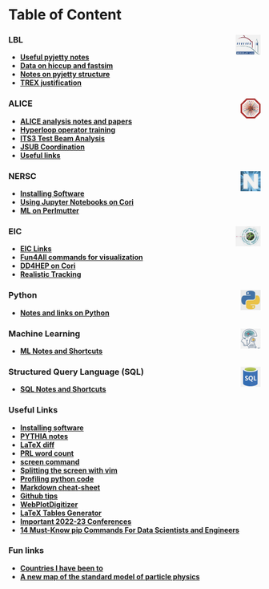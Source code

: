 # Table of Content

### LBL <img src="img/lbl_logo.jpg" width="50" height="40" style="float: right;" />

- **[Useful pyjetty notes](alice/pyjetty_notes.md)**
- **[Data on hiccup and fastsim](alice/hiccup_data_and_fastsim.md)**
- **[Notes on pyjetty structure](alice/pyjetty_structure.md)**
- **[TREX justification](misc/trex.md)**

### ALICE <img src="img/alice_logo.jpg" width="40" height="40" style="float: right;" />

- **[ALICE analysis notes and papers](alice/alice_analysis_notes.md)**
- **[Hyperloop operator training](alice/hyperloop_operator.md)**
- **[ITS3 Test Beam Analysis](alice/its3_test_beam.md)**
- **[JSUB Coordination](alice/jsub.md)**
- **[Useful links](alice/alice_links.md)**

### NERSC <img src="img/nersc_logo.jpg" width="40" height="40" style="float: right;" />

- **[Installing Software](nersc/installing_root.md)**
- **[Using Jupyter Notebooks on Cori](nersc/jupyter.md)**
- **[ML on Perlmutter](nersc/ml_on_perlmutter.md)**

### EIC <img src="img/eic_logo.jpg" width="50" height="40" style="float: right;" />

- **[EIC Links](eic/eic_links.md)**
- **[Fun4All commands for visualization](eic/fun4all_event_display.md)**<br>
- **[DD4HEP on Cori](eic/dd4hep.md)**
- **[Realistic Tracking](eic/realistic_tracking.md)**

### Python <img src="img/python_logo.jpg" width="40" height="40" style="float: right;" />

- **[Notes and links on Python](python.md)**<br>

### Machine Learning <img src="img/ml_logo.jpg" width="40" height="40" style="float: right;" />

- **[ML Notes and Shortcuts](ml/ml.md)**<br>

### Structured Query Language (SQL) <img src="img/sql_logo.jpg" width="40" height="40" style="float: right;" />

- **[SQL Notes and Shortcuts](sql/sql.md)**<br>

### Useful Links

- **[Installing software](misc/installing_software.md)**
- **[PYTHIA notes](misc/pythia.md)**
- **[LaTeX diff](misc/latex_diff.md)**
- **[PRL word count](misc/prl_wordcount.md)**
- **[screen command](misc/screen.md)**
- **[Splitting the screen with vim](misc/vim_commands.md)**
- **[Profiling python code](misc/profiling_python_code.md)**
- **[Markdown cheat-sheet](https://github.com/adam-p/markdown-here/wiki/Markdown-Cheatsheet)**
- **[Github tips](https://ohshitgit.com)**
- **[WebPlotDigitizer](https://automeris.io/WebPlotDigitizer/)**
- **[LaTeX Tables Generator](https://www.tablesgenerator.com)**
- **[Important 2022-23 Conferences](https://indico.cern.ch/event/1120106/contributions/4703309/attachments/2379961/4066282/conferences.pdf)**
- **[14 Must-Know pip Commands For Data Scientists and Engineers](https://towardsdatascience.com/14-must-know-pip-commands-for-data-scientists-and-engineers-a59ebbe0a439)**

### Fun links

- **[Countries I have been to](misc/countries.md)**
- **[A new map of the standard model of particle physics](https://www.quantamagazine.org/a-new-map-of-the-standard-model-of-particle-physics-20201022/)**

